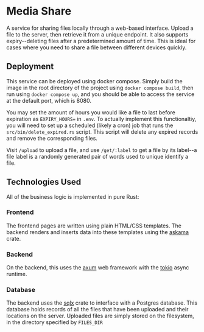 # Media Share

A service for sharing files locally through a web-based interface. Upload a file to the server, then retrieve it from a unique endpoint. It also supports expiry--deleting files after a predetermined amount of time. This is ideal for cases where you need to share a file between different devices quickly.

## Deployment

This service can be deployed using docker compose. Simply build the image in the root directory of the project using `docker compose build`, then run using `docker compose up`, and you should be able to access the service at the default port, which is 8080.

You may set the amount of hours you would like a file to last before expiration as `EXPIRY_HOURS=` in `.env`. To actually implement this functionaltiy, you will need to set up a scheduled (likely a cron) job that runs the `src/bin/delete_expired.rs` script. This script will delete any expired records and remove the corresponding files.

Visit `/upload` to upload a file, and use `/get/:label` to get a file by its label--a file label is a randomly generated pair of words used to unique identify a file.

## Technologies Used

All of the business logic is implemented in pure Rust:

### Frontend

The frontend pages are written using plain HTML/CSS templates. The backend renders and inserts data into these templates using the [askama](https://crates.io/crates/askama) crate.

### Backend

On the backend, this uses the [axum](https://crates.io/crates/axum) web framework with the [tokio](https://tokio.rs/) async runtime.

### Database

The backend uses the [sqlx](https://crates.io/crates/sqlx) crate to interface with a Postgres database. This database holds records of all the files that have been uploaded and their locations on the server. Uploaded files are simply stored on the filesystem, in the directory specified by `FILES_DIR`
